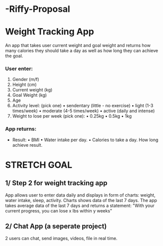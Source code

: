 # -Riffy-Proposal


# Weight Tracking App
An app that takes user current weight and goal weight and returns how many calories they should take a day as well as how long they can achieve the goal.

### User enter:
  
 1. Gender (m/f)
 2. Height (cm)
 3. Current weight (kg)
 4. Goal Weight (kg)
 5. Age
 6. Activity level: (pick one)
  • sendentary (little - no exercise)
  • light (1-3 times/week)
  • moderate (4-5 times/week)
  • active (daily and intense)
 7. Weight to lose per week (pick one):
  • 0.25kg
  • 0.5kg
  • 1kg

 ### App returns:  
 * Result:
 • BMI
 • Water intake per day.
 • Calories to take a day. How long achieve result.
 
 
# STRETCH GOAL 

## 1/ Step 2 for weight tracking app
App allows user to enter data daily and displays in form of charts: weight, water intake, sleep, activity.
Charts shows data of the last 7 days. The app takes average data of the last 7 days and returns a statement: 
"With your current progress, you can lose x lbs within y weeks"

## 2/ Chat App (a seperate project)
2 users can chat, send images, videos, file in real time.
